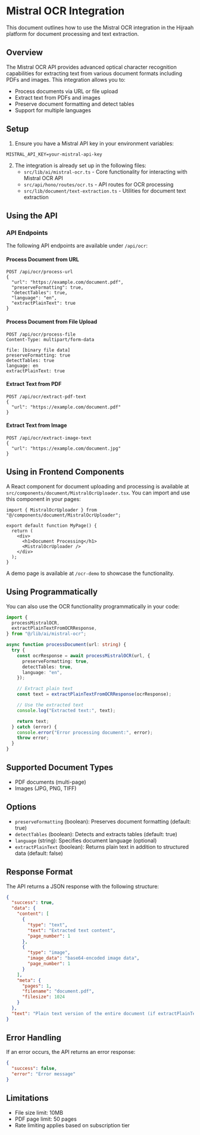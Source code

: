 # Mistral OCR Integration

This document outlines how to use the Mistral OCR integration in the Hijraah platform for document processing and text extraction.

## Overview

The Mistral OCR API provides advanced optical character recognition capabilities for extracting text from various document formats including PDFs and images. This integration allows you to:

- Process documents via URL or file upload
- Extract text from PDFs and images
- Preserve document formatting and detect tables
- Support for multiple languages

## Setup

1. Ensure you have a Mistral API key in your environment variables:

```
MISTRAL_API_KEY=your-mistral-api-key
```

2. The integration is already set up in the following files:
   - `src/lib/ai/mistral-ocr.ts` - Core functionality for interacting with Mistral OCR API
   - `src/api/hono/routes/ocr.ts` - API routes for OCR processing
   - `src/lib/document/text-extraction.ts` - Utilities for document text extraction

## Using the API

### API Endpoints

The following API endpoints are available under `/api/ocr`:

#### Process Document from URL

```
POST /api/ocr/process-url
{
  "url": "https://example.com/document.pdf",
  "preserveFormatting": true,
  "detectTables": true,
  "language": "en",
  "extractPlainText": true
}
```

#### Process Document from File Upload

```
POST /api/ocr/process-file
Content-Type: multipart/form-data

file: [binary file data]
preserveFormatting: true
detectTables: true
language: en
extractPlainText: true
```

#### Extract Text from PDF

```
POST /api/ocr/extract-pdf-text
{
  "url": "https://example.com/document.pdf"
}
```

#### Extract Text from Image

```
POST /api/ocr/extract-image-text
{
  "url": "https://example.com/document.jpg"
}
```

## Using in Frontend Components

A React component for document uploading and processing is available at `src/components/document/MistralOcrUploader.tsx`. You can import and use this component in your pages:

```tsx
import { MistralOcrUploader } from "@/components/document/MistralOcrUploader";

export default function MyPage() {
  return (
    <div>
      <h1>Document Processing</h1>
      <MistralOcrUploader />
    </div>
  );
}
```

A demo page is available at `/ocr-demo` to showcase the functionality.

## Using Programmatically

You can also use the OCR functionality programmatically in your code:

```typescript
import {
  processMistralOCR,
  extractPlainTextFromOCRResponse,
} from "@/lib/ai/mistral-ocr";

async function processDocument(url: string) {
  try {
    const ocrResponse = await processMistralOCR(url, {
      preserveFormatting: true,
      detectTables: true,
      language: "en",
    });

    // Extract plain text
    const text = extractPlainTextFromOCRResponse(ocrResponse);

    // Use the extracted text
    console.log("Extracted text:", text);

    return text;
  } catch (error) {
    console.error("Error processing document:", error);
    throw error;
  }
}
```

## Supported Document Types

- PDF documents (multi-page)
- Images (JPG, PNG, TIFF)

## Options

- `preserveFormatting` (boolean): Preserves document formatting (default: true)
- `detectTables` (boolean): Detects and extracts tables (default: true)
- `language` (string): Specifies document language (optional)
- `extractPlainText` (boolean): Returns plain text in addition to structured data (default: false)

## Response Format

The API returns a JSON response with the following structure:

```json
{
  "success": true,
  "data": {
    "content": [
      {
        "type": "text",
        "text": "Extracted text content",
        "page_number": 1
      },
      {
        "type": "image",
        "image_data": "base64-encoded image data",
        "page_number": 1
      }
    ],
    "meta": {
      "pages": 1,
      "filename": "document.pdf",
      "filesize": 1024
    }
  },
  "text": "Plain text version of the entire document (if extractPlainText is true)"
}
```

## Error Handling

If an error occurs, the API returns an error response:

```json
{
  "success": false,
  "error": "Error message"
}
```

## Limitations

- File size limit: 10MB
- PDF page limit: 50 pages
- Rate limiting applies based on subscription tier
